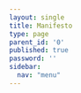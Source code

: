 ```yaml
---
layout: single
title: Manifesto
type: page
parent_id: '0'
published: true
password: ''
sidebar:
  nav: "menu"
---
```

